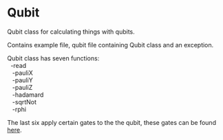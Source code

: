 # Qubit
Qubit class for calculating things with qubits.

Contains example file, qubit file containing Qubit class and an exception.

Qubit class has seven functions:<br>
&nbsp;&nbsp;-read<br>
&nbsp;&nbsp;  -pauliX<br>
&nbsp;&nbsp;  -pauliY<br>
&nbsp;&nbsp;  -pauliZ<br>
&nbsp;&nbsp;  -hadamard<br>
&nbsp;&nbsp;  -sqrtNot<br>
&nbsp;&nbsp;  -rphi<br>
  
The last six apply certain gates to the the qubit, these gates can be found [here](https://en.wikipedia.org/wiki/Quantum_logic_gate).
